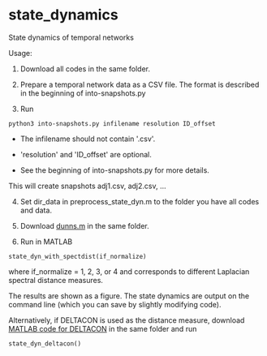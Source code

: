# state_dynamics
State dynamics of temporal networks

Usage:

1. Download all codes in the same folder.

2. Prepare a temporal network data as a CSV file. The format is described in the beginning of into-snapshots.py

3. Run

```
python3 into-snapshots.py infilename resolution ID_offset
```

- The infilename should not contain '.csv'.

- 'resolution' and 'ID_offset' are optional.

- See the beginning of into-snapshots.py for more details.

This will create snapshots adj1.csv, adj2.csv, ...

4. Set dir_data in preprocess_state_dyn.m to the folder you have all codes and data.

5. Download [dunns.m](https://uk.mathworks.com/matlabcentral/fileexchange/27859-dunn-s-index)
in the same folder.

6. Run in MATLAB

```
state_dyn_with_spectdist(if_normalize)
```

where if_normalize = 1, 2, 3, or 4 and corresponds to different Laplacian spectral distance measures.

The results are shown as a figure. The state dynamics are output on the command line (which you can save by slightly modifying code).

Alternatively, if DELTACON is used as the distance measure, download [MATLAB code for DELTACON](http://web.eecs.umich.edu/~dkoutra/)
in the same folder and run

```
state_dyn_deltacon()
```


